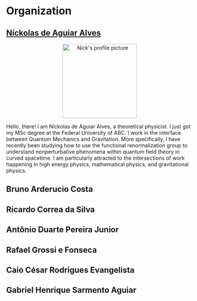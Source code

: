 # Organization

## [Níckolas de Aguiar Alves](https://alves-nickolas.github.io/)

  <div align="center">
    <img src="/pictures/nick.png" alt="Níck's profile picture" width="200" height="200">
  </div>

  Hello, there! I am Níckolas de Aguiar Alves, a theoretical physicist. I just got my MSc degree at the Federal University of ABC. I work in the interface between Quantum Mechanics and Gravitation. More specifically, I have recently been studying how to use the functional renormalization group to understand nonperturbative phenomena within quantum field theory in curved spacetime. I am particularly attracted to the intersections of work happening in high energy physics, mathematical physics, and gravitational physics.

## Bruno Arderucio Costa 

## Ricardo Correa da Silva 

## Antônio Duarte Pereira Junior

## Rafael Grossi e Fonseca

## Caio César Rodrigues Evangelista

## Gabriel Henrique Sarmento Aguiar 

